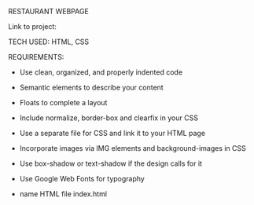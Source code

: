 RESTAURANT WEBPAGE

Link to project:


TECH USED:
HTML, CSS

REQUIREMENTS:

- Use clean, organized, and properly indented code

- Semantic elements to describe your content
        
-  Floats to complete a layout 
        
- Include normalize, border-box and clearfix in your CSS 
        
- Use a separate file for CSS and link it to your HTML page 
        
- Incorporate images via IMG elements and background-images in CSS 
        
- Use box-shadow or text-shadow if the design calls for it 
        
- Use Google Web Fonts for typography
        
- name HTML file index.html
